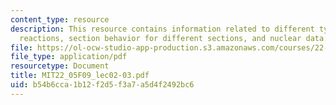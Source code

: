 ```yaml
---
content_type: resource
description: This resource contains information related to different types of nuclear
  reactions, section behavior for different sections, and nuclear data.
file: https://ol-ocw-studio-app-production.s3.amazonaws.com/courses/22-05-neutron-science-and-reactor-physics-fall-2009/b54b6cca1b12f2d5f3a7a5d4f2492bc6_MIT22_05F09_lec02-03.pdf
file_type: application/pdf
resourcetype: Document
title: MIT22_05F09_lec02-03.pdf
uid: b54b6cca-1b12-f2d5-f3a7-a5d4f2492bc6
---
```

